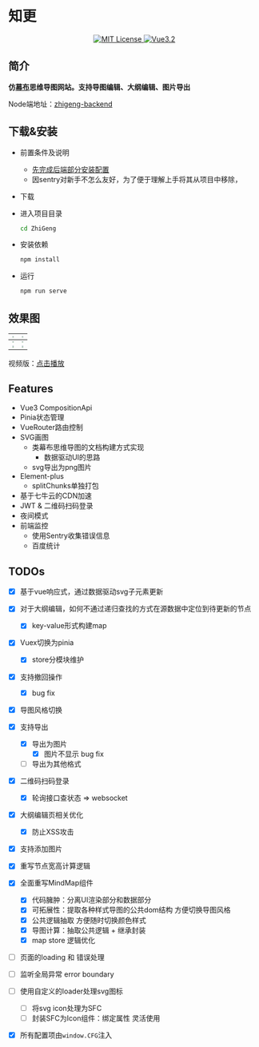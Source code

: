 # 知更
</div>  
<p align="center">
</p>
<p align="center">
  <a href="./LICENSE">
      <img src="https://img.shields.io/github/license/zyascend/ZMindMap" alt="MIT License" />
  </a>
  <a href="https://v3.cn.vuejs.org/">
      <img src="https://img.shields.io/badge/vue.js-3.2-green" alt="Vue3.2">
  </a>
  
</p>

## 简介
**仿[幕布](https://mubu.com)思维导图网站。支持导图编辑、大纲编辑、图片导出**  



Node端地址：[zhigeng-backend](https://github.com/seasnakes/zhigeng-backend) 

## 下载&安装
- 前置条件及说明
  - [先完成后端部分安装配置](https://github.com/seasnakes/zhigeng-backend)
  - 因sentry对新手不怎么友好，为了便于理解上手将其从项目中移除，
- 下载

  

- 进入项目目录
  ```bash
  cd ZhiGeng
  ```
- 安装依赖

  ```bash
  npm install
  ```

- 运行
  ```bash
  npm run serve
  ```
## 效果图

| <img src="https://github.com/zyascend/ZMindMap/blob/main/assets/export07.png?raw=true" style="zoom:20%;" /> | <img src="https://github.com/zyascend/ZMindMap/blob/main/assets/export02.png?raw=true" style="zoom:20%;" /> |
| :------------------------------------------------------------------------------: | -------------------------------------------------------------------------------- |
| <img src="https://github.com/zyascend/ZMindMap/blob/main/assets/export03.png?raw=true" style="zoom:20%;" /> | <img src="https://github.com/zyascend/ZMindMap/blob/main/assets/export04.png?raw=true" style="zoom:20%;" /> |
| <img src="https://github.com/zyascend/ZMindMap/blob/main/assets/export05.png?raw=true" style="zoom:20%;" /> | <img src="https://github.com/zyascend/ZMindMap/blob/main/assets/export06.png?raw=true" style="zoom:20%;" /> |

视频版：[点击播放](https://cdn.kimjisoo.cn/videos%2Fpresentation_v1.0.mp4)

## Features
- Vue3 CompositionApi
- Pinia状态管理
- VueRouter路由控制
- SVG画图
  - 类幕布思维导图的文档构建方式实现
    - 数据驱动UI的思路
  - svg导出为png图片 
- Element-plus
  - splitChunks单独打包
- 基于七牛云的CDN加速
- JWT & 二维码扫码登录
- 夜间模式
- 前端监控
  - 使用Sentry收集错误信息
  - 百度统计

## TODOs
- [x] 基于vue响应式，通过数据驱动svg子元素更新
- [x] 对于大纲编辑，如何不通过递归查找的方式在源数据中定位到待更新的节点
  - [x] key-value形式构建map
- [x] Vuex切换为pinia
  - [x] store分模块维护
- [x] 支持撤回操作
  - [x] bug fix
- [x] 导图风格切换
- [x] 支持导出
  - [x] 导出为图片
    - [x] 图片不显示 bug fix
  - [ ] 导出为其他格式
- [x] 二维码扫码登录
  - [x] 轮询接口查状态 => websocket
- [x] 大纲编辑页相关优化
  - [x] 防止XSS攻击
- [x] 支持添加图片
- [x] 重写节点宽高计算逻辑
- [x] 全面重写MindMap组件
  - [x] 代码臃肿：分离UI渲染部分和数据部分
  - [x] 可拓展性：提取各种样式导图的公共dom结构 方便切换导图风格
  - [x] 公共逻辑抽取 方便随时切换颜色样式
  - [x] 导图计算：抽取公共逻辑  + 继承封装
  - [x] map store 逻辑优化
- [ ] 页面的loading 和 错误处理
- [ ] 监听全局异常 error boundary
- [ ] 使用自定义的loader处理svg图标
  - [ ] 将svg icon处理为SFC
  - [ ] 封装SFC为Icon组件：绑定属性 灵活使用
- [x] 所有配置项由`window.CFG`注入







